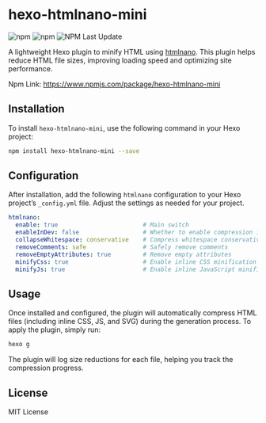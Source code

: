 # hexo-htmlnano-mini

![npm](https://img.shields.io/npm/v/hexo-htmlnano-mini) ![npm](https://img.shields.io/npm/l/hexo-htmlnano-mini) ![NPM Last Update](https://img.shields.io/npm/last-update/hexo-htmlnano-mini)


A lightweight Hexo plugin to minify HTML using [htmlnano](https://github.com/posthtml/htmlnano). This plugin helps reduce HTML file sizes, improving loading speed and optimizing site performance.

Npm Link: https://www.npmjs.com/package/hexo-htmlnano-mini

## Installation

To install `hexo-htmlnano-mini`, use the following command in your Hexo project:

```bash
npm install hexo-htmlnano-mini --save
```

## Configuration

After installation, add the following `htmlnano` configuration to your Hexo project’s `_config.yml` file. Adjust the settings as needed for your project.

```yaml
htmlnano:
  enable: true                        # Main switch
  enableInDev: false                  # Whether to enable compression in the development server (hexo s)
  collapseWhitespace: conservative    # Compress whitespace conservatively
  removeComments: safe                # Safely remove comments
  removeEmptyAttributes: true         # Remove empty attributes
  minifyCss: true                     # Enable inline CSS minification
  minifyJs: true                      # Enable inline JavaScript minification
```

## Usage

Once installed and configured, the plugin will automatically compress HTML files (including inline CSS, JS, and SVG) during the generation process. To apply the plugin, simply run:

```bash
hexo g
```

The plugin will log size reductions for each file, helping you track the compression progress.

## License

MIT License
